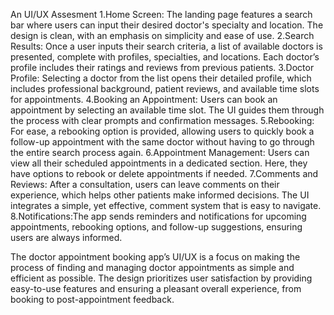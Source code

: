 An UI/UX Assesment 
1.Home Screen: The landing page features a search bar where users can input their desired doctor's specialty and location. The design is clean, with an emphasis on simplicity and ease of use.
2.Search Results: Once a user inputs their search criteria, a list of available doctors is presented, complete with profiles, specialties, and locations. Each doctor’s profile includes their ratings and reviews from previous patients.
3.Doctor Profile: Selecting a doctor from the list opens their detailed profile, which includes professional background, patient reviews, and available time slots for appointments.
4.Booking an Appointment: Users can book an appointment by selecting an available time slot. The UI guides them through the process with clear prompts and confirmation messages.
5.Rebooking: For ease, a rebooking option is provided, allowing users to quickly book a follow-up appointment with the same doctor without having to go through the entire search process again.
6.Appointment Management: Users can view all their scheduled appointments in a dedicated section. Here, they have options to rebook or delete appointments if needed.
7.Comments and Reviews: After a consultation, users can leave comments on their experience, which helps other patients make informed decisions. The UI integrates a simple, yet effective, comment system that is easy to navigate.
8.Notifications:The app sends reminders and notifications for upcoming appointments, rebooking options, and follow-up suggestions, ensuring users are always informed.

The doctor appointment booking app’s UI/UX is a focus on making the process of finding and managing doctor appointments as simple and efficient as possible. The design prioritizes user satisfaction by providing easy-to-use features and ensuring a pleasant overall experience, from booking to post-appointment feedback.

